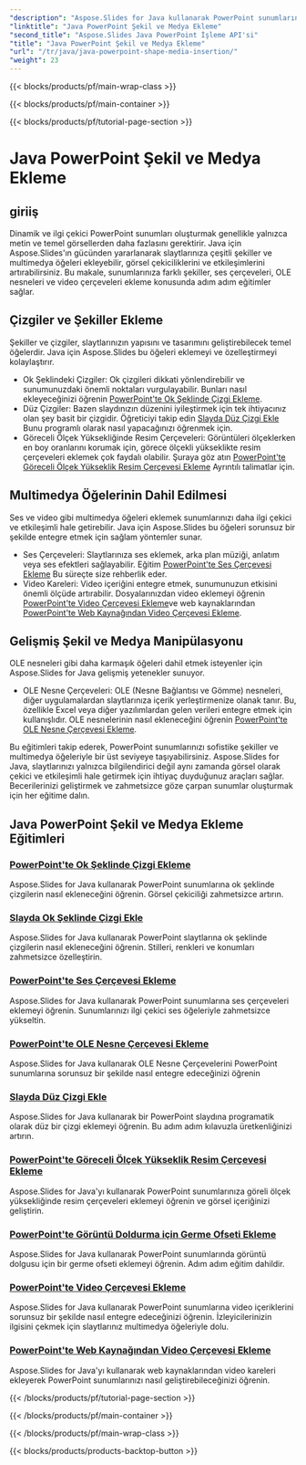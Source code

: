 ```yaml
---
"description": "Aspose.Slides for Java kullanarak PowerPoint sunumlarına şekil ve medya eklemeyi öğrenin. Eğitimler satır, ses, OLE nesneleri ve videolar eklemeyi içerir."
"linktitle": "Java PowerPoint Şekil ve Medya Ekleme"
"second_title": "Aspose.Slides Java PowerPoint İşleme API'si"
"title": "Java PowerPoint Şekil ve Medya Ekleme"
"url": "/tr/java/java-powerpoint-shape-media-insertion/"
"weight": 23
---
```


{{< blocks/products/pf/main-wrap-class >}}

{{< blocks/products/pf/main-container >}}

{{< blocks/products/pf/tutorial-page-section >}}

# Java PowerPoint Şekil ve Medya Ekleme


## giriiş

Dinamik ve ilgi çekici PowerPoint sunumları oluşturmak genellikle yalnızca metin ve temel görsellerden daha fazlasını gerektirir. Java için Aspose.Slides'ın gücünden yararlanarak slaytlarınıza çeşitli şekiller ve multimedya öğeleri ekleyebilir, görsel çekiciliklerini ve etkileşimlerini artırabilirsiniz. Bu makale, sunumlarınıza farklı şekiller, ses çerçeveleri, OLE nesneleri ve video çerçeveleri ekleme konusunda adım adım eğitimler sağlar.

## Çizgiler ve Şekiller Ekleme

Şekiller ve çizgiler, slaytlarınızın yapısını ve tasarımını geliştirebilecek temel öğelerdir. Java için Aspose.Slides bu öğeleri eklemeyi ve özelleştirmeyi kolaylaştırır.

- Ok Şeklindeki Çizgiler: Ok çizgileri dikkati yönlendirebilir ve sunumunuzdaki önemli noktaları vurgulayabilir. Bunları nasıl ekleyeceğinizi öğrenin [PowerPoint'te Ok Şeklinde Çizgi Ekleme](./add-arrow-shaped-line-powerpoint/).
- Düz Çizgiler: Bazen slaydınızın düzenini iyileştirmek için tek ihtiyacınız olan şey basit bir çizgidir. Öğreticiyi takip edin [Slayda Düz Çizgi Ekle](./add-plain-line-slide/) Bunu programlı olarak nasıl yapacağınızı öğrenmek için.
- Göreceli Ölçek Yüksekliğinde Resim Çerçeveleri: Görüntüleri ölçeklerken en boy oranlarını korumak için, görece ölçekli yükseklikte resim çerçeveleri eklemek çok faydalı olabilir. Şuraya göz atın [PowerPoint'te Göreceli Ölçek Yükseklik Resim Çerçevesi Ekleme](./add-relative-scale-height-picture-frame-powerpoint/) Ayrıntılı talimatlar için.

## Multimedya Öğelerinin Dahil Edilmesi

Ses ve video gibi multimedya öğeleri eklemek sunumlarınızı daha ilgi çekici ve etkileşimli hale getirebilir. Java için Aspose.Slides bu öğeleri sorunsuz bir şekilde entegre etmek için sağlam yöntemler sunar.

- Ses Çerçeveleri: Slaytlarınıza ses eklemek, arka plan müziği, anlatım veya ses efektleri sağlayabilir. Eğitim [PowerPoint'te Ses Çerçevesi Ekleme](./add-audio-frame-powerpoint/) Bu süreçte size rehberlik eder.
- Video Kareleri: Video içeriğini entegre etmek, sunumunuzun etkisini önemli ölçüde artırabilir. Dosyalarınızdan video eklemeyi öğrenin [PowerPoint'te Video Çerçevesi Ekleme](./add-video-frame-powerpoint/)ve web kaynaklarından [PowerPoint'te Web Kaynağından Video Çerçevesi Ekleme](./add-video-frame-web-source-powerpoint/).

## Gelişmiş Şekil ve Medya Manipülasyonu

OLE nesneleri gibi daha karmaşık öğeleri dahil etmek isteyenler için Aspose.Slides for Java gelişmiş yetenekler sunuyor.

- OLE Nesne Çerçeveleri: OLE (Nesne Bağlantısı ve Gömme) nesneleri, diğer uygulamalardan slaytlarınıza içerik yerleştirmenize olanak tanır. Bu, özellikle Excel veya diğer yazılımlardan gelen verileri entegre etmek için kullanışlıdır. OLE nesnelerinin nasıl ekleneceğini öğrenin [PowerPoint'te OLE Nesne Çerçevesi Ekleme](./add-ole-object-frame-powerpoint/).

Bu eğitimleri takip ederek, PowerPoint sunumlarınızı sofistike şekiller ve multimedya öğeleriyle bir üst seviyeye taşıyabilirsiniz. Aspose.Slides for Java, slaytlarınızı yalnızca bilgilendirici değil aynı zamanda görsel olarak çekici ve etkileşimli hale getirmek için ihtiyaç duyduğunuz araçları sağlar. Becerilerinizi geliştirmek ve zahmetsizce göze çarpan sunumlar oluşturmak için her eğitime dalın.
## Java PowerPoint Şekil ve Medya Ekleme Eğitimleri
### [PowerPoint'te Ok Şeklinde Çizgi Ekleme](./add-arrow-shaped-line-powerpoint/)
Aspose.Slides for Java kullanarak PowerPoint sunumlarına ok şeklinde çizgilerin nasıl ekleneceğini öğrenin. Görsel çekiciliği zahmetsizce artırın.
### [Slayda Ok Şeklinde Çizgi Ekle](./add-arrow-shaped-line-slide/)
Aspose.Slides for Java kullanarak PowerPoint slaytlarına ok şeklinde çizgilerin nasıl ekleneceğini öğrenin. Stilleri, renkleri ve konumları zahmetsizce özelleştirin.
### [PowerPoint'te Ses Çerçevesi Ekleme](./add-audio-frame-powerpoint/)
Aspose.Slides for Java kullanarak PowerPoint sunumlarına ses çerçeveleri eklemeyi öğrenin. Sunumlarınızı ilgi çekici ses öğeleriyle zahmetsizce yükseltin.
### [PowerPoint'te OLE Nesne Çerçevesi Ekleme](./add-ole-object-frame-powerpoint/)
Aspose.Slides for Java kullanarak OLE Nesne Çerçevelerini PowerPoint sunumlarına sorunsuz bir şekilde nasıl entegre edeceğinizi öğrenin
### [Slayda Düz Çizgi Ekle](./add-plain-line-slide/)
Aspose.Slides for Java kullanarak bir PowerPoint slaydına programatik olarak düz bir çizgi eklemeyi öğrenin. Bu adım adım kılavuzla üretkenliğinizi artırın.
### [PowerPoint'te Göreceli Ölçek Yükseklik Resim Çerçevesi Ekleme](./add-relative-scale-height-picture-frame-powerpoint/)
Aspose.Slides for Java'yı kullanarak PowerPoint sunumlarınıza göreli ölçek yüksekliğinde resim çerçeveleri eklemeyi öğrenin ve görsel içeriğinizi geliştirin.
### [PowerPoint'te Görüntü Doldurma için Germe Ofseti Ekleme](./add-stretch-offset-image-fill-powerpoint/)
Aspose.Slides for Java kullanarak PowerPoint sunumlarında görüntü dolgusu için bir germe ofseti eklemeyi öğrenin. Adım adım eğitim dahildir.
### [PowerPoint'te Video Çerçevesi Ekleme](./add-video-frame-powerpoint/)
Aspose.Slides for Java kullanarak PowerPoint sunumlarına video içeriklerini sorunsuz bir şekilde nasıl entegre edeceğinizi öğrenin. İzleyicilerinizin ilgisini çekmek için slaytlarınız multimedya öğeleriyle dolu.
### [PowerPoint'te Web Kaynağından Video Çerçevesi Ekleme](./add-video-frame-web-source-powerpoint/)
Aspose.Slides for Java'yı kullanarak web kaynaklarından video kareleri ekleyerek PowerPoint sunumlarınızı nasıl geliştirebileceğinizi öğrenin.

{{< /blocks/products/pf/tutorial-page-section >}}

{{< /blocks/products/pf/main-container >}}

{{< /blocks/products/pf/main-wrap-class >}}

{{< blocks/products/products-backtop-button >}}